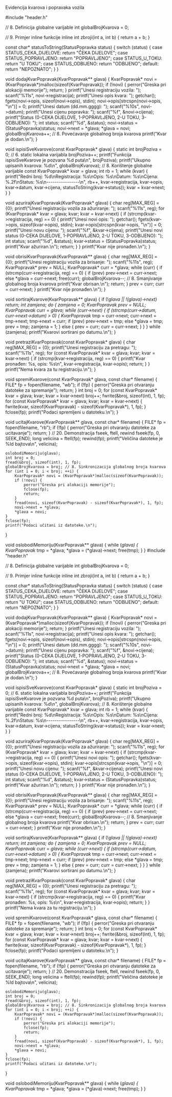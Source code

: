 Evidencija kvarova i popravaka vozila

#include "header.h"

// 8. Definicija globalne varijable
int globalBrojKvarova = 0;

// 9. Primjer inline funkcije
inline int zbroji(int a, int b) { return a + b; }

const char* statusToString(StatusPopravka status) {
    switch (status) {
        case STATUS_CEKA_DIJELOVE: return "ČEKA DIJELOVE";
        case STATUS_POPRAVLJENO:   return "POPRAVLJENO";
        case STATUS_U_TOKU:        return "U TOKU";
        case STATUS_ODBIJENO:      return "ODBIJENO";
        default:                   return "NEPOZNATO";
    }
}

void dodajKvarPopravak(KvarPopravak** glava) {
    KvarPopravak* novi = (KvarPopravak*)malloc(sizeof(KvarPopravak));
    if (!novi) {
        perror("Greska pri alokaciji memorije");
        return;
    }
    printf("Unesi registraciju vozila: ");
    scanf("%11s", novi->registracija);
    printf("Unesi opis kvara: ");
    getchar();
    fgets(novi->opis, sizeof(novi->opis), stdin);
    novi->opis[strcspn(novi->opis, "\n")] = 0;
    printf("Unesi datum (dd.mm.gggg): ");
    scanf("%10s", novi->datum);
    printf("Unesi cijenu popravka: ");
    scanf("%f", &novi->cijena);
    printf("Status (0-CEKA DIJELOVE, 1-POPRAVLJENO, 2-U TOKU, 3-ODBIJENO): ");
    int status;
    scanf("%d", &status);
    novi->status = (StatusPopravka)status;
    novi->next = *glava;
    *glava = novi;
    globalBrojKvarova++; // 8. Povećavanje globalnog broja kvarova
    printf("Kvar je dodan.\n");
}

void ispisiSveKvarove(const KvarPopravak* glava) {
    static int brojPoziva = 0; // 6. static lokalna varijabla
    brojPoziva++;
    printf("Funkcija ispisiSveKvarove je pozvana %d puta\n", brojPoziva);
    printf("Ukupno upisanih kvarova: %d\n", globalBrojKvarova); // 8. Korištenje globalne varijable
    const KvarPopravak* kvar = glava;
    int rb = 1;
    while (kvar) {
        printf("Redni broj: %d\nRegistracija: %s\nOpis: %s\nDatum: %s\nCijena: %.2f\nStatus: %s\n----------------\n",
            rb++, kvar->registracija, kvar->opis, kvar->datum, kvar->cijena, statusToString(kvar->status));
        kvar = kvar->next;
    }
}

void azurirajKvarPopravak(KvarPopravak* glava) {
    char reg[MAX_REG] = {0};
    printf("Unesi registraciju vozila za ažuriranje: ");
    scanf("%11s", reg);
    for (KvarPopravak* kvar = glava; kvar; kvar = kvar->next) {
        if (strcmp(kvar->registracija, reg) == 0) {
            printf("Unesi novi opis: ");
            getchar();
            fgets(kvar->opis, sizeof(kvar->opis), stdin);
            kvar->opis[strcspn(kvar->opis, "\n")] = 0;
            printf("Unesi novu cijenu: ");
            scanf("%f", &kvar->cijena);
            printf("Unesi novi status (0-CEKA DIJELOVE, 1-POPRAVLJENO, 2-U TOKU, 3-ODBIJENO): ");
            int status;
            scanf("%d", &status);
            kvar->status = (StatusPopravka)status;
            printf("Kvar ažuriran.\n");
            return;
        }
    }
    printf("Kvar nije pronađen.\n");
}

void obrisiKvarPopravak(KvarPopravak** glava) {
    char reg[MAX_REG] = {0};
    printf("Unesi registraciju vozila za brisanje: ");
    scanf("%11s", reg);
    KvarPopravak* prev = NULL;
    KvarPopravak* curr = *glava;
    while (curr) {
        if (strcmp(curr->registracija, reg) == 0) {
            if (prev) prev->next = curr->next;
            else *glava = curr->next;
            free(curr);
            globalBrojKvarova--; // 8. Smanjivanje globalnog broja kvarova
            printf("Kvar obrisan.\n");
            return;
        }
        prev = curr;
        curr = curr->next;
    }
    printf("Kvar nije pronađen.\n");
}

void sortirajKvarove(KvarPopravak** glava) {
    if (!*glava || !(*glava)->next) return;
    int zamjena;
    do {
        zamjena = 0;
        KvarPopravak* prev = NULL;
        KvarPopravak* curr = *glava;
        while (curr->next) {
            if (strcmp(curr->datum, curr->next->datum) > 0) {
                KvarPopravak* tmp = curr->next;
                curr->next = tmp->next;
                tmp->next = curr;
                if (prev) prev->next = tmp;
                else *glava = tmp;
                prev = tmp;
                zamjena = 1;
            } else {
                prev = curr;
                curr = curr->next;
            }
        }
    } while (zamjena);
    printf("Kvarovi sortirani po datumu.\n");
}

void pretraziKvarPopravak(const KvarPopravak* glava) {
    char reg[MAX_REG] = {0};
    printf("Unesi registraciju za pretragu: ");
    scanf("%11s", reg);
    for (const KvarPopravak* kvar = glava; kvar; kvar = kvar->next) {
        if (strcmp(kvar->registracija, reg) == 0) {
            printf("Kvar pronađen: %s, opis: %s\n", kvar->registracija, kvar->opis);
            return;
        }
    }
    printf("Nema kvara za tu registraciju.\n");
}

void spremiKvarove(const KvarPopravak* glava, const char* filename) {
    FILE* fp = fopen(filename, "wb");
    if (!fp) {
        perror("Greska pri otvaranju datoteke za spremanje");
        return;
    }
    int broj = 0;
    for (const KvarPopravak* kvar = glava; kvar; kvar = kvar->next) broj++;
    fwrite(&broj, sizeof(int), 1, fp);
    for (const KvarPopravak* kvar = glava; kvar; kvar = kvar->next) {
        fwrite(kvar, sizeof(KvarPopravak) - sizeof(KvarPopravak*), 1, fp);
    }
    fclose(fp);
    printf("Podaci spremljeni u datoteku.\n");
}

void ucitajKvarove(KvarPopravak** glava, const char* filename) {
    FILE* fp = fopen(filename, "rb");
    if (!fp) {
        perror("Greska pri otvaranju datoteke za ucitavanje");
        return;
    }
    // 20. Demonstracija fseek, ftell, rewind
    fseek(fp, 0, SEEK_END);
    long velicina = ftell(fp);
    rewind(fp);
    printf("Veličina datoteke je %ld bajtova\n", velicina);

    oslobodiMemoriju(glava);
    int broj = 0;
    fread(&broj, sizeof(int), 1, fp);
    globalBrojKvarova = broj; // 8. Sinkronizacija globalnog broja kvarova
    for (int i = 0; i < broj; ++i) {
        KvarPopravak* novi = (KvarPopravak*)malloc(sizeof(KvarPopravak));
        if (!novi) {
            perror("Greska pri alokaciji memorije");
            fclose(fp);
            return;
        }
        fread(novi, sizeof(KvarPopravak) - sizeof(KvarPopravak*), 1, fp);
        novi->next = *glava;
        *glava = novi;
    }
    fclose(fp);
    printf("Podaci učitani iz datoteke.\n");
}

void oslobodiMemoriju(KvarPopravak** glava) {
    while (*glava) {
        KvarPopravak* tmp = *glava;
        *glava = (*glava)->next;
        free(tmp);
    }
}
#include "header.h"

// 8. Definicija globalne varijable
int globalBrojKvarova = 0;

// 9. Primjer inline funkcije
inline int zbroji(int a, int b) { return a + b; }

const char* statusToString(StatusPopravka status) {
    switch (status) {
        case STATUS_CEKA_DIJELOVE: return "ČEKA DIJELOVE";
        case STATUS_POPRAVLJENO:   return "POPRAVLJENO";
        case STATUS_U_TOKU:        return "U TOKU";
        case STATUS_ODBIJENO:      return "ODBIJENO";
        default:                   return "NEPOZNATO";
    }
}

void dodajKvarPopravak(KvarPopravak** glava) {
    KvarPopravak* novi = (KvarPopravak*)malloc(sizeof(KvarPopravak));
    if (!novi) {
        perror("Greska pri alokaciji memorije");
        return;
    }
    printf("Unesi registraciju vozila: ");
    scanf("%11s", novi->registracija);
    printf("Unesi opis kvara: ");
    getchar();
    fgets(novi->opis, sizeof(novi->opis), stdin);
    novi->opis[strcspn(novi->opis, "\n")] = 0;
    printf("Unesi datum (dd.mm.gggg): ");
    scanf("%10s", novi->datum);
    printf("Unesi cijenu popravka: ");
    scanf("%f", &novi->cijena);
    printf("Status (0-CEKA DIJELOVE, 1-POPRAVLJENO, 2-U TOKU, 3-ODBIJENO): ");
    int status;
    scanf("%d", &status);
    novi->status = (StatusPopravka)status;
    novi->next = *glava;
    *glava = novi;
    globalBrojKvarova++; // 8. Povećavanje globalnog broja kvarova
    printf("Kvar je dodan.\n");
}

void ispisiSveKvarove(const KvarPopravak* glava) {
    static int brojPoziva = 0; // 6. static lokalna varijabla
    brojPoziva++;
    printf("Funkcija ispisiSveKvarove je pozvana %d puta\n", brojPoziva);
    printf("Ukupno upisanih kvarova: %d\n", globalBrojKvarova); // 8. Korištenje globalne varijable
    const KvarPopravak* kvar = glava;
    int rb = 1;
    while (kvar) {
        printf("Redni broj: %d\nRegistracija: %s\nOpis: %s\nDatum: %s\nCijena: %.2f\nStatus: %s\n----------------\n",
            rb++, kvar->registracija, kvar->opis, kvar->datum, kvar->cijena, statusToString(kvar->status));
        kvar = kvar->next;
    }
}

void azurirajKvarPopravak(KvarPopravak* glava) {
    char reg[MAX_REG] = {0};
    printf("Unesi registraciju vozila za ažuriranje: ");
    scanf("%11s", reg);
    for (KvarPopravak* kvar = glava; kvar; kvar = kvar->next) {
        if (strcmp(kvar->registracija, reg) == 0) {
            printf("Unesi novi opis: ");
            getchar();
            fgets(kvar->opis, sizeof(kvar->opis), stdin);
            kvar->opis[strcspn(kvar->opis, "\n")] = 0;
            printf("Unesi novu cijenu: ");
            scanf("%f", &kvar->cijena);
            printf("Unesi novi status (0-CEKA DIJELOVE, 1-POPRAVLJENO, 2-U TOKU, 3-ODBIJENO): ");
            int status;
            scanf("%d", &status);
            kvar->status = (StatusPopravka)status;
            printf("Kvar ažuriran.\n");
            return;
        }
    }
    printf("Kvar nije pronađen.\n");
}

void obrisiKvarPopravak(KvarPopravak** glava) {
    char reg[MAX_REG] = {0};
    printf("Unesi registraciju vozila za brisanje: ");
    scanf("%11s", reg);
    KvarPopravak* prev = NULL;
    KvarPopravak* curr = *glava;
    while (curr) {
        if (strcmp(curr->registracija, reg) == 0) {
            if (prev) prev->next = curr->next;
            else *glava = curr->next;
            free(curr);
            globalBrojKvarova--; // 8. Smanjivanje globalnog broja kvarova
            printf("Kvar obrisan.\n");
            return;
        }
        prev = curr;
        curr = curr->next;
    }
    printf("Kvar nije pronađen.\n");
}

void sortirajKvarove(KvarPopravak** glava) {
    if (!*glava || !(*glava)->next) return;
    int zamjena;
    do {
        zamjena = 0;
        KvarPopravak* prev = NULL;
        KvarPopravak* curr = *glava;
        while (curr->next) {
            if (strcmp(curr->datum, curr->next->datum) > 0) {
                KvarPopravak* tmp = curr->next;
                curr->next = tmp->next;
                tmp->next = curr;
                if (prev) prev->next = tmp;
                else *glava = tmp;
                prev = tmp;
                zamjena = 1;
            } else {
                prev = curr;
                curr = curr->next;
            }
        }
    } while (zamjena);
    printf("Kvarovi sortirani po datumu.\n");
}

void pretraziKvarPopravak(const KvarPopravak* glava) {
    char reg[MAX_REG] = {0};
    printf("Unesi registraciju za pretragu: ");
    scanf("%11s", reg);
    for (const KvarPopravak* kvar = glava; kvar; kvar = kvar->next) {
        if (strcmp(kvar->registracija, reg) == 0) {
            printf("Kvar pronađen: %s, opis: %s\n", kvar->registracija, kvar->opis);
            return;
        }
    }
    printf("Nema kvara za tu registraciju.\n");
}

void spremiKvarove(const KvarPopravak* glava, const char* filename) {
    FILE* fp = fopen(filename, "wb");
    if (!fp) {
        perror("Greska pri otvaranju datoteke za spremanje");
        return;
    }
    int broj = 0;
    for (const KvarPopravak* kvar = glava; kvar; kvar = kvar->next) broj++;
    fwrite(&broj, sizeof(int), 1, fp);
    for (const KvarPopravak* kvar = glava; kvar; kvar = kvar->next) {
        fwrite(kvar, sizeof(KvarPopravak) - sizeof(KvarPopravak*), 1, fp);
    }
    fclose(fp);
    printf("Podaci spremljeni u datoteku.\n");
}

void ucitajKvarove(KvarPopravak** glava, const char* filename) {
    FILE* fp = fopen(filename, "rb");
    if (!fp) {
        perror("Greska pri otvaranju datoteke za ucitavanje");
        return;
    }
    // 20. Demonstracija fseek, ftell, rewind
    fseek(fp, 0, SEEK_END);
    long velicina = ftell(fp);
    rewind(fp);
    printf("Veličina datoteke je %ld bajtova\n", velicina);

    oslobodiMemoriju(glava);
    int broj = 0;
    fread(&broj, sizeof(int), 1, fp);
    globalBrojKvarova = broj; // 8. Sinkronizacija globalnog broja kvarova
    for (int i = 0; i < broj; ++i) {
        KvarPopravak* novi = (KvarPopravak*)malloc(sizeof(KvarPopravak));
        if (!novi) {
            perror("Greska pri alokaciji memorije");
            fclose(fp);
            return;
        }
        fread(novi, sizeof(KvarPopravak) - sizeof(KvarPopravak*), 1, fp);
        novi->next = *glava;
        *glava = novi;
    }
    fclose(fp);
    printf("Podaci učitani iz datoteke.\n");
}

void oslobodiMemoriju(KvarPopravak** glava) {
    while (*glava) {
        KvarPopravak* tmp = *glava;
        *glava = (*glava)->next;
        free(tmp);
    }
}
